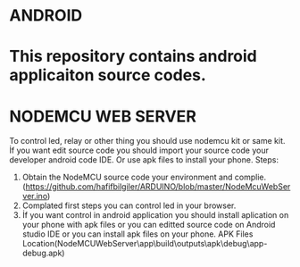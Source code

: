 # ANDROID
This repository contains android applicaiton source codes.
====================================================================================================
NODEMCU WEB SERVER 
====================================================================================================
To control led, relay or other thing you should use nodemcu kit or same kit.
İf you want edit source code you should import your source code your developer android code IDE. Or use apk files to install your phone.
Steps:
1) Obtain the NodeMCU source code your environment and complie.(https://github.com/hafifbilgiler/ARDUINO/blob/master/NodeMcuWebServer.ino)
2) Complated first steps you can control led in your browser.
3) İf you want control in android application you should install aplication on your phone with apk files or you can editted source code on Android studio IDE or you can install apk files on your phone.
APK Files Location(NodeMCUWebServer\app\build\outputs\apk\debug\app-debug.apk)

